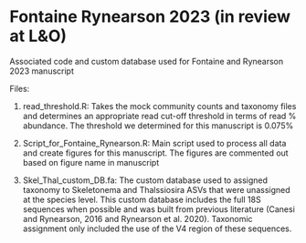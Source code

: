 # Fontaine Rynearson 2023 (in review at L&O)
Associated code and custom database used for Fontaine and Rynearson 2023 manuscript 

Files:
1. read_threshold.R: Takes the mock community counts and taxonomy files and determines an appropriate read cut-off threshold in terms of read % abundance. The threshold we determined for this manuscript is 0.075%

2. Script_for_Fontaine_Rynearson.R: Main script used to process all data and create figures for this manuscript. The figures are commented out based on figure name in manuscript

3. Skel_Thal_custom_DB.fa: The custom database used to assigned taxonomy to Skeletonema and Thalssiosira ASVs that were unassigned at the species level. This custom database includes the full 18S sequences when possible and was built from previous literature (Canesi and Rynearson, 2016 and Rynearson et al. 2020). Taxonomic assignment only included the use of the V4 region of these sequences.


